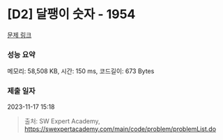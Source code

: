 # [D2] 달팽이 숫자 - 1954 

[문제 링크](https://swexpertacademy.com/main/code/problem/problemDetail.do?contestProbId=AV5PobmqAPoDFAUq) 

### 성능 요약

메모리: 58,508 KB, 시간: 150 ms, 코드길이: 673 Bytes

### 제출 일자

2023-11-17 15:18



> 출처: SW Expert Academy, https://swexpertacademy.com/main/code/problem/problemList.do